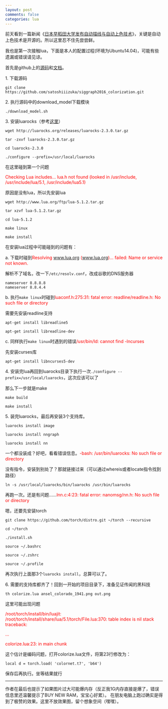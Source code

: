 ```yaml
---
layout: post
comments: false
categories: lua
---
```


前天看到一篇新闻《[日本早稻田大学发布自动描线与自动上色技术](http://news.missevan.com/news/article?newsid=40092)》，关键是自动上色技术是开源的。所以这里忍不住先尝尝鲜。

我也是第一次接触lua，下面是本人的配置过程(环境为Ubuntu14.04)，可能有些遗漏或错误请见谅。

首先是github上的[源码](https://github.com/satoshiiizuka/siggraph2016_colorization)和[文档](http://hi.cs.waseda.ac.jp/~iizuka/projects/colorization/en/)。


1\. 下载源码

```
git clone https://github.com/satoshiiizuka/siggraph2016_colorization.git
```

2\. 执行源码中的download_model下载模块

```
./download_model.sh
```

3\. 安装luarocks（参考[这里](http://torch.ch/docs/getting-started.html)）

```
wget http://luarocks.org/releases/luarocks-2.3.0.tar.gz

tar -zxvf luarocks-2.3.0.tar.gz

cd luarocks-2.3.0

./configure --prefix=/usr/local/luarocks
```

在这里碰到第一个问题

<font color='red'>Checking Lua includes... lua.h not found (looked in /usr/include, /usr/include/lua/5.1, /usr/include/lua5.1)</font>

原因是没有lua，所以先安装lua

```
wget http://www.lua.org/ftp/lua-5.1.2.tar.gz

tar xzvf lua-5.1.2.tar.gz

cd lua-5.1.2

make linux

make install
```

在安装lua过程中可能碰到的问题有：

a\. 下载时碰到<font color='red'>Resolving www.lua.org (www.lua.org)... failed: Name or service not known.</font>

解析不了域名，改一下`/etc/resolv.conf`，改成谷歌的DNS服务器

```
nameserver 8.8.8.8
nameserver 8.8.4.4
```

b\. 执行`make linux`时碰到<font color='red'>luaconf.h:275:31: fatal error: readline/readline.h: No such file or directory</font>

需要先安装readline支持

```
apt-get install libreadline5

apt-get install libreadline-dev
```

c\. 同样执行`make linux`时遇到的错误<font color='red'>/usr/bin/ld: cannot find -lncurses</font>

先安装curses库

```
apt-get install libncurses5-dev
```

4\. 安装完lua再回到luarocks目录下执行一次`./configure --prefix=/usr/local/luarocks`，这次应该可以了

那么下一步就是make

```
make build

make install
```

5\. 装完luarocks，最后再安装3个支持库。

```
luarocks install image

luarocks install nngraph

luarocks install nn
```

一个都没装成？好吧，看看错误信息。<font color='red'>-bash: /usr/bin/luarocks: No such file or directory</font>

没有指令，安装到别处了？那就链接过来（可以通过whereis或者locate指令找到路径）

```
ln -s /usr/local/luarocks/bin/luarocks /usr/bin/luarocks
```

再跑一次。还是有问题……<font color='red'>lnn.c:4:23: fatal error: nanomsg/nn.h: No such file or directory</font>

嗯，还要先安装torch

```
git clone https://github.com/torch/distro.git ~/torch --recursive

cd ~/torch

./install.sh

source ~/.bashrc

source ~/.zshrc

source ~/.profile
```

再次执行上面那3个`luarocks install`，总算可以了。

6\. 需要的支持库都齐了！回到一开始的项目目录下，准备见证传闻的黑科技

```
th colorize.lua ansel_colorado_1941.png out.png
```

这里可能出现问题

<font color='red'>/root/torch/install/bin/luajit: /root/torch/install/share/lua/5.1/torch/File.lua:370: table index is nil
stack traceback:

...

colorize.lua:23: in main chunk</font>

这个估计是编码问题，打开colorize.lua文件，将第23行修改为：

```
local d = torch.load( 'colornet.t7', 'b64')
```

保存后再执行。坐等结果就行

* * *

作者在最后也提示了如果图片过大可能爆内存（反正我1G内存直接是爆了，错误信息里还温馨提示了BUY NEW RAM，宝宝心好累）。
在朋友电脑上跑过确实是得到了极赞的效果。这里不放效果图，留个想象空间（嘿嘿）。